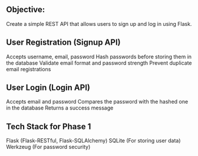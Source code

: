 ## Objective:
Create a simple REST API that allows users to sign up and log in using Flask.

## User Registration (Signup API)
Accepts username, email, password
Hash passwords before storing them in the database
Validate email format and password strength
Prevent duplicate email registrations

## User Login (Login API)
Accepts email and password
Compares the password with the hashed one in the database
Returns a success message 

## Tech Stack for Phase 1
Flask (Flask-RESTful, Flask-SQLAlchemy)
SQLite (For storing user data)
Werkzeug (For password security)
 
